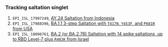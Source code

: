 ### Tracking saltation singlet

1. `EPI_ISL_17997249`, [AY.24 Saltation from Indonesia](https://nextstrain.org/fetch/raw.githubusercontent.com/NkRMnZr/hSC2-Tracking-Log/main/JSON/EPI_ISL_17997249_AY.24_Saltation_Indonesia.json)
2. `EPI_ISL_17988396`, [BA.1.1 3-step Saltation with `T417N`, `Y453F`, and `P681R` from USA](https://nextstrain.org/fetch/raw.githubusercontent.com/NkRMnZr/hSC2-Tracking-Log/main/JSON/EPI_ISL_17988396_BA.1.1%2BT417N%2BY453F%2BP681R_USA.json)
3. `EPI_ISL_18096761`, [BA.2 (or BA.2.76) Saltation with 14 spike saltations, up to RBD Level-7 plus `R403K` from Israel](https://nextstrain.org/fetch/raw.githubusercontent.com/NkRMnZr/hSC2-Tracking-Log/main/JSON/EPI_ISL_18096761%20BA.2_Level_7_Saltation.json)
